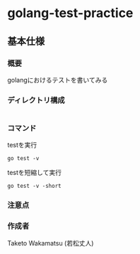 # golang-test-practice

## 基本仕様

### 概要
golangにおけるテストを書いてみる

### ディレクトリ構成
```cassandraql

```
### コマンド
testを実行
```cassandraql
go test -v
```

testを短縮して実行
```cassandraql
go test -v -short
```

### 注意点


### 作成者
Taketo Wakamatsu (若松丈人)
